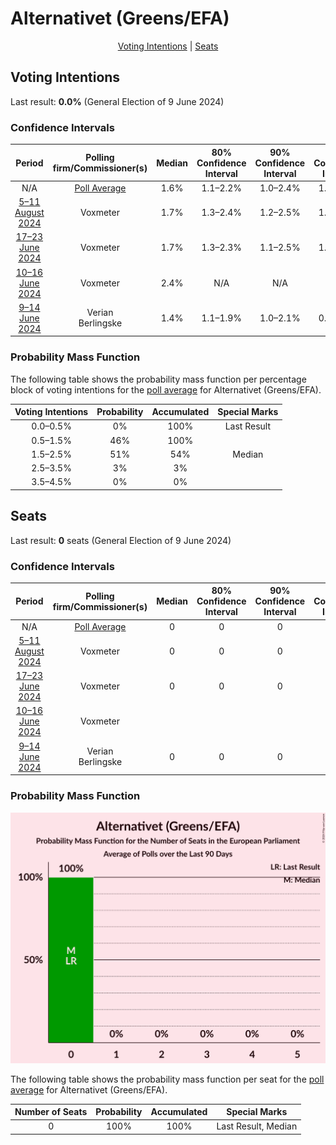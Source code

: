 # Alternativet (Greens/EFA)

<p align="center"><a href="#voting-intentions">Voting Intentions</a> | <a href="#seats">Seats</a></p>

## Voting Intentions

Last result: **0.0%** (General Election of 9 June 2024)

### Confidence Intervals

| Period     | Polling firm/Commissioner(s) | Median | 80% Confidence Interval | 90% Confidence Interval | 95% Confidence Interval | 99% Confidence Interval |
|:----------:|:----------------:|:-----------:|:-----------------------:|:-----------------------:|:-----------------------:|:-----------------------:|
| N/A | [Poll Average](average.html) | 1.6% | 1.1–2.2% | 1.0–2.4% | 1.0–2.6% | 0.8–2.9% |
| [5–11 August 2024](2024-08-11-Voxmeter.html) | Voxmeter | 1.7% | 1.3–2.4% | 1.2–2.5% | 1.1–2.7% | 0.9–3.1% |
| [17–23 June 2024](2024-06-23-Voxmeter.html) | Voxmeter | 1.7% | 1.3–2.3% | 1.1–2.5% | 1.1–2.7% | 0.9–3.0% |
| [10–16 June 2024](2024-06-16-Voxmeter.html) | Voxmeter | 2.4% | N/A | N/A | N/A | N/A |
| [9–14 June 2024](2024-06-14-Verian.html) | Verian <br> Berlingske | 1.4% | 1.1–1.9% | 1.0–2.1% | 0.9–2.2% | 0.7–2.5% |

### Probability Mass Function

The following table shows the probability mass function per percentage block of voting intentions for the [poll average](average.html) for Alternativet (Greens/EFA).

| Voting Intentions | Probability | Accumulated | Special Marks |
|:-----------------:|:-----------:|:-----------:|:-------------:|
| 0.0–0.5% | 0% | 100% | Last Result |
| 0.5–1.5% | 46% | 100% |  |
| 1.5–2.5% | 51% | 54% | Median |
| 2.5–3.5% | 3% | 3% |  |
| 3.5–4.5% | 0% | 0% |  |


## Seats

Last result: **0** seats (General Election of 9 June 2024)

### Confidence Intervals

| Period     | Polling firm/Commissioner(s) | Median | 80% Confidence Interval | 90% Confidence Interval | 95% Confidence Interval | 99% Confidence Interval |
|:----------:|:----------------:|:------:|:-----------------------:|:-----------------------:|:-----------------------:|:-----------------------:|
| N/A | [Poll Average](average.html) | 0 | 0 | 0 | 0 | 0 |
| [5–11 August 2024](2024-08-11-Voxmeter.html) | Voxmeter | 0 | 0 | 0 | 0 | 0 |
| [17–23 June 2024](2024-06-23-Voxmeter.html) | Voxmeter | 0 | 0 | 0 | 0 | 0 |
| [10–16 June 2024](2024-06-16-Voxmeter.html) | Voxmeter |  |  |  |  |  |
| [9–14 June 2024](2024-06-14-Verian.html) | Verian <br> Berlingske | 0 | 0 | 0 | 0 | 0 |

### Probability Mass Function

![Graph with seats probability mass function not yet produced](average-seats-pmf-alternativetgreensefa.png "Seats Probability Mass Function")

The following table shows the probability mass function per seat for the [poll average](average.html) for Alternativet (Greens/EFA).

| Number of Seats | Probability | Accumulated | Special Marks |
|:---------------:|:-----------:|:-----------:|:-------------:|
| 0 | 100% | 100% | Last Result, Median |


